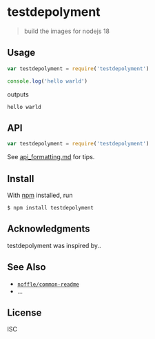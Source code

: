 # testdepolyment

> build the images for nodejs 18


## Usage

```js
var testdepolyment = require('testdepolyment')

console.log('hello warld')
```

outputs

```
hello warld
```

## API

```js
var testdepolyment = require('testdepolyment')
```

See [api_formatting.md](api_formatting.md) for tips.

## Install

With [npm](https://npmjs.org/) installed, run

```
$ npm install testdepolyment
```

## Acknowledgments

testdepolyment was inspired by..

## See Also

- [`noffle/common-readme`](https://github.com/noffle/common-readme)
- ...

## License

ISC

